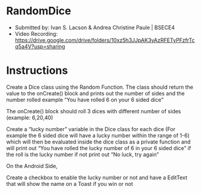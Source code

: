 # RandomDice
- Submitted by: Ivan S. Lacson & Andrea Christine Paule | BSECE4
- Video Recording: https://drive.google.com/drive/folders/10xz5h3JJpAK3yAzRFETyPFzfrTcq5a4V?usp=sharing

# Instructions
Create a Dice class using the Random Function. The class should return the value to the onCreate() block and prints out the number of sides and the number rolled example “You have rolled 6 on your 6 sided dice”

The onCreate() block should roll 3 dices with different number of sides (example: 6,20,40)

Create a “lucky number” variable in the Dice class for each dice (For example the 6 sided dice will have a lucky number within the range of 1-6) which will then be evaluated inside the dice class as a private function and will print out “You have rolled the lucky number of 6 in your 6 sided dice” if the roll is the lucky number if not print out “No luck, try again”

On the Android Side,

Create a checkbox to enable the lucky number or not and have a EditText that will show the name on a Toast if you win or not
